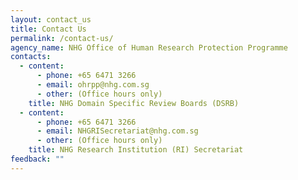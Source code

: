 ```yaml
---
layout: contact_us
title: Contact Us
permalink: /contact-us/
agency_name: NHG Office of Human Research Protection Programme
contacts:
  - content:
      - phone: +65 6471 3266
      - email: ohrpp@nhg.com.sg
      - other: (Office hours only)
    title: NHG Domain Specific Review Boards (DSRB)
  - content:
      - phone: +65 6471 3266
      - email: NHGRISecretariat@nhg.com.sg
      - other: (Office hours only)
    title: NHG Research Institution (RI) Secretariat
feedback: ""
---
```

